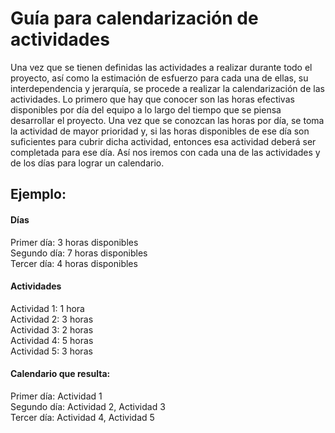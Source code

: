 # Guía para calendarización de actividades
Una vez que se tienen definidas las actividades a realizar durante todo el proyecto, así como la estimación de esfuerzo para cada una de ellas, su interdependencia y jerarquía,  se procede a realizar la calendarización de las actividades.
Lo primero que hay que conocer son las horas efectivas disponibles por día del equipo a lo largo del tiempo que se piensa desarrollar el proyecto.
Una vez que se conozcan las horas por día, se toma la actividad de mayor prioridad y, si las horas disponibles de ese día son suficientes para cubrir dicha actividad, entonces esa actividad deberá ser completada para ese día. Así nos iremos con cada una de las actividades y de los días para lograr un calendario.

## Ejemplo:
#### Días
Primer día: 3 horas disponibles <br>
Segundo día: 7 horas disponibles <br>
Tercer día: 4 horas disponibles <br>

#### Actividades
Actividad 1: 1 hora <br>
Actividad 2: 3 horas <br>
Actividad 3: 2 horas <br>
Actividad 4: 5 horas <br>
Actividad 5: 3 horas <br>

#### Calendario que resulta:
Primer día: Actividad 1 <br>
Segundo día: Actividad 2, Actividad 3 <br>
Tercer día: Actividad 4, Actividad 5 <br>
